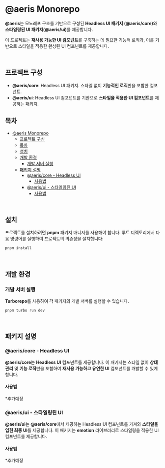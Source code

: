 # @aeris Monorepo

<b>@aeris</b>는 모노레포 구조를 기반으로 구성된 <b>Headless UI 패키지 (@aeris/core)</b>와 <b>스타일링된 UI 패키지(@aeris/ui)</b>를 제공합니다.

이 프로젝트는 <b>재사용 가능한 UI 컴포넌트</b>를 구축하는 데 필요한 기능적 로직과, 이를 기반으로 스타일을 적용한 완성된 UI 컴포넌트를 제공합니다.

<br />

## 프로젝트 구성

- <b>@aeris/core</b>: Headless UI 패키지. 스타일 없이 <b>기능적인 로직</b>만을 포함한 컴포넌트.
- <b>@aeris/ui</b>: Headless UI 컴포넌트를 기반으로 <b>스타일을 적용한 UI 컴포넌트</b>를 제공하는 패키지.

## 목차

- [@aeris Monorepo](#aeris-monorepo)
  - [프로젝트 구성](#프로젝트-구성)
  - [목차](#목차)
  - [설치](#설치)
  - [개발 환경](#개발-환경)
    - [개발 서버 실행](#개발-서버-실행)
  - [패키지 설명](#패키지-설명)
    - [@aeris/core - Headless UI](#aeriscore---headless-ui)
      - [사용법](#사용법)
    - [@aeris/ui - 스타일링된 UI](#aerisui---스타일링된-ui)
      - [사용법](#사용법-1)

<br />

## 설치

프로젝트를 설치하려면 <b>pnpm</b> 패키지 매니저를 사용해야 합니다.
루트 디렉토리에서 다음 명령어를 실행하여 프로젝트의 의존성을 설치합니다:

```bash
pnpm install
```

<br />

## 개발 환경

### 개발 서버 실행

<b>Turborepo</b>를 사용하여 각 패키지의 개발 서버를 실행할 수 있습니다.

```bash
pnpm turbo run dev
```

<br />

## 패키지 설명

### @aeris/core - Headless UI

<b>@aeris/core</b>는 <b>Headless UI</b> 컴포넌트를 제공합니다.
이 패키지는 스타일 없이 <b>상태 관리</b> 및 <b>기능 로직</b>만을 포함하여 <b>재사용 가능하고 유연한 UI</b> 컴포넌트를 개발할 수 있게 합니다.

#### 사용법

\*추가예정

### @aeris/ui - 스타일링된 UI

<b>@aeris/ui</b>는 <b>@aeris/core</b>에서 제공하는 Headless UI 컴포넌트를 가져와 <b>스타일을 입힌 최종 UI</b>를 제공합니다. 이 패키지는 <b>emotion</b> 라이브러리로 스타일링을 적용한 UI 컴포넌트를 제공합니다.

#### 사용법

\*추가예정
